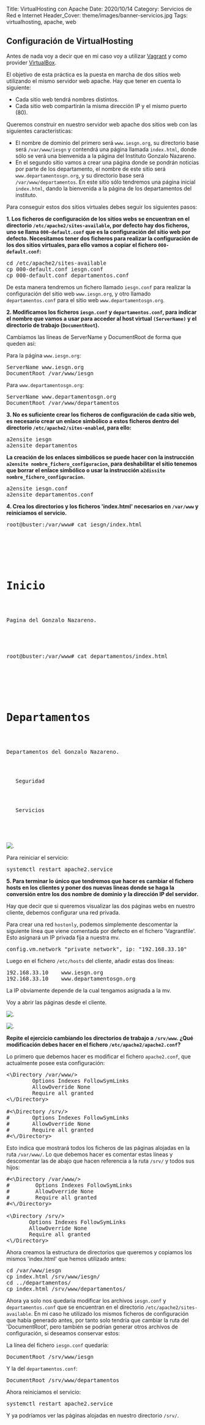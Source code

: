 Title: VirtualHosting con Apache
Date: 2020/10/14
Category: Servicios de Red e Internet
Header_Cover: theme/images/banner-servicios.jpg
Tags: virtualhosting, apache, web

## Configuración de VirtualHosting

Antes de nada voy a decir que en mi caso voy a utilizar [Vagrant](https://www.vagrantup.com/) y como provider [VirtualBox](https://www.virtualbox.org/).

El objetivo de esta práctica es la puesta en marcha de dos sitios web utilizando el mismo servidor web apache. Hay que tener en cuenta lo siguiente:

- Cada sitio web tendrá nombres distintos.
- Cada sitio web compartirán la misma dirección IP y el mismo puerto (80).

Queremos construir en nuestro servidor web apache dos sitios web con las siguientes características:

- El nombre de dominio del primero será `www.iesgn.org`, su directorio base será `/var/www/iesgn` y contendrá una página llamada `index.html`, donde sólo se verá una bienvenida a la página del Instituto Gonzalo Nazareno.
- En el segundo sitio vamos a crear una página donde se pondrán noticias por parte de los departamento, el nombre de este sitio será `www.departamentosgn.org`, y su directorio base será `/var/www/departamentos`. En este sitio sólo tendremos una página inicial `index.html`, dando la bienvenida a la página de los departamentos del instituto.

Para conseguir estos dos sitios virtuales debes seguir los siguientes pasos:

**1. Los ficheros de configuración de los sitios webs se encuentran en el directorio `/etc/apache2/sites-available`, por defecto hay dos ficheros, uno se llama `000-default.conf` que es la configuración del sitio web por defecto. Necesitamos tener dos ficheros para realizar la configuración de los dos sitios virtuales, para ello vamos a copiar el fichero `000-default.conf`:**

<pre>
cd /etc/apache2/sites-available
cp 000-default.conf iesgn.conf
cp 000-default.conf departamentos.conf
</pre>

De esta manera tendremos un fichero llamado `iesgn.conf` para realizar la configuración del sitio web `www.iesgn.org`, y otro llamado `departamentos.conf` para el sitio web `www.departamentosgn.org`.


**2. Modificamos los ficheros `iesgn.conf` y `departamentos.conf`, para indicar el nombre que vamos a usar para acceder al host virtual `(ServerName)` y el directorio de trabajo (`DocumentRoot`).**

Cambiamos las líneas de ServerName y DocumentRoot de forma que queden así:

Para la página `www.iesgn.org`:

<pre>
ServerName www.iesgn.org
DocumentRoot /var/www/iesgn
</pre>

Para `www.departamentosgn.org`:

<pre>
ServerName www.departamentosgn.org
DocumentRoot /var/www/departamentos
</pre>

**3. No es suficiente crear los ficheros de configuración de cada sitio web, es necesario crear un enlace simbólico a estos ficheros dentro del directorio `/etc/apache2/sites-enabled`, para ello:**

<pre>
a2ensite iesgn
a2ensite departamentos
</pre>

**La creación de los enlaces simbólicos se puede hacer con la instrucción `a2ensite nombre_fichero_configuracion`, para deshabilitar el sitio tenemos que borrar el enlace simbólico o usar la instrucción `a2dissite nombre_fichero_configuracion`.**

<pre>
a2ensite iesgn.conf
a2ensite departamentos.conf
</pre>

**4. Crea los directorios y los ficheros 'index.html' necesarios en `/var/www` y reiniciamos el servicio.**

<pre>
root@buster:/var/www# cat iesgn/index.html
<html>
	<head>
		<title>INICIO IESGN</title>
        </head>
        <body>
	     <h1>Inicio</h1>
             <p>Pagina del Gonzalo Nazareno.</p>
	</body>
</html>

root@buster:/var/www# cat departamentos/index.html 
<html>
	<head>
		<title>DEPARTAMENTOS IESGN</title>
        </head>
        <body>
	     <h1>Departamentos</h1>
             <p>Departamentos del Gonzalo Nazareno.</p>
	     <ul>Seguridad</ul>
	     <ul>Servicios</ul>
	</body>
</html>
</pre>


![.](images/sri_virtualhosting_apache/cat_iesgn_departamentos.png)

Para reiniciar el servicio:

<pre>
systemctl restart apache2.service
</pre>

**5. Para terminar lo único que tendremos que hacer es cambiar el fichero hosts en los clientes y poner dos nuevas líneas donde se haga la conversión entre los dos nombre de dominio y la dirección IP del servidor.**

Hay que decir que si queremos visualizar las dos páginas webs en nuestro cliente, debemos configurar una red privada.

Para crear una red `hostonly`, podemos simplemente descomentar la siguiente línea que viene comentada por defecto en el fichero 'Vagrantfile'. Esto asignará un IP privada fija a nuestra mv.

<pre>
config.vm.network "private_network", ip: "192.168.33.10"
</pre>

Luego en el fichero `/etc/hosts` del cliente, añadir estas dos líneas:

<pre>
192.168.33.10    www.iesgn.org
192.168.33.10    www.departamentosgn.org
</pre>

La IP obviamente depende de la cual tengamos asignada a la mv.

Voy a abrir las páginas desde el cliente.

![.](images/sri_virtualhosting_apache/iesgn_web.png)

![.](images/sri_virtualhosting_apache/departamentos_web.png)



**Repite el ejercicio cambiando los directorios de trabajo a `/srv/www`. ¿Qué modificación debes hacer en el fichero `/etc/apache2/apache2.conf`?**

Lo primero que debemos hacer es modificar el fichero `apache2.conf`, que actualmente posee esta configuración:

<pre>
<\Directory /var/www/>
        Options Indexes FollowSymLinks
        AllowOverride None
        Require all granted
<\/Directory>

#<\Directory /srv/>
#       Options Indexes FollowSymLinks
#       AllowOverride None
#       Require all granted
#<\/Directory>
</pre>

Esto indica que mostrará todos los ficheros de las páginas alojadas en la ruta `/var/www/`. Lo que debemos hacer es comentar estas líneas y descomentar las de abajo que hacen referencia a la ruta `/srv/` y todos sus hijos:

<pre>
#<\Directory /var/www/>
#        Options Indexes FollowSymLinks
#        AllowOverride None
#        Require all granted
#<\/Directory>

<\Directory /srv/>
       Options Indexes FollowSymLinks
       AllowOverride None
       Require all granted
<\/Directory>
</pre>

Ahora creamos la estructura de directorios que queremos y copiamos los mismos 'index.html' que hemos utilizado antes:
<pre>
cd /var/www/iesgn
cp index.html /srv/www/iesgn/
cd ../departamentos/
cp index.html /srv/www/departamentos/
</pre>

Ahora ya solo nos quedaría modificar los archivos `iesgn.conf` y `departamentos.conf` que se encuentran en el directorio `/etc/apache2/sites-available`. En mi caso he utilizado los mismos ficheros de configuración que había generado antes, por tanto solo tendría que cambiar la ruta del 'DocumentRoot', pero también se podrían generar otros archivos de configuración, si deseamos conservar estos:

La línea del fichero `iesgn.conf` quedaría:

<pre>
DocumentRoot /srv/www/iesgn
</pre>

Y la del `departamentos.conf`:

<pre>
DocumentRoot /srv/www/departamentos
</pre>

Ahora reiniciamos el servicio:

<pre>
systemctl restart apache2.service
</pre>

Y ya podríamos ver las páginas alojadas en nuestro directorio `/srv/`.
